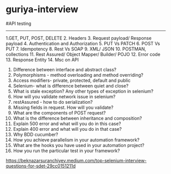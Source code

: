 # guriya-interview


#API testing

-----------------------------------------
1.GET, PUT, POST, DELETE
2. Headers
3. Request payload/ Response payload
4. Authentication and Authorization
5. PUT Vs PATCH
6. POST Vs PUT
7. Idempotency
8. Rest Vs SOAP
9. XML/ JSON
10. POSTMAN, collections
11. Rest Assured/ Object Mapper/ Builder/ POJO
12. Error code
13. Response Entity 
14. Msc on API


1. Difference between interface and abstract class?
2. Polymorphisms - method overloading and method overriding?
3. Access modifiers- private, protected, default and public
4. Selenium- what is difference between quiet and close?
6. What is stale exception? Any other types of exception in selenium?
7. How will you validate network  issue in selenium?
8. restAssured - how to do serialization?
9. Missing fields in request. How will you validate?
10. What are the components of POST request?
11. What is the difference between inheritance and composition?
12. Explain 500 error and what will you do in this case?
14. Explain 400 error and what will you do in that case?
16. Why BDD cucumber?
17. How you achieve parallelism in your automation framework?
18. What are the hooks you have used in your automation project?
19. How you run the particular test in your framework?

https://beknazarsuranchiyev.medium.com/top-selenium-interview-questions-for-sdet-29cc0151211d
